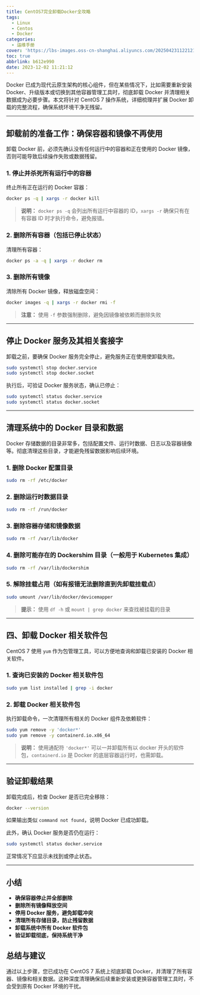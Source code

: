 ```yaml
---
title: CentOS7完全卸载Docker全攻略
tags:
  - Linux
  - Centos
  - Docker
categories:
  - 运维手册
cover: 'https://lbs-images.oss-cn-shanghai.aliyuncs.com/20250423112212150.png'
toc: true
abbrlink: b612e990
date: 2023-12-02 11:21:12
---
```


Docker 已成为现代云原生架构的核心组件，但在某些情况下，比如需要重新安装 Docker、升级版本或切换到其他容器管理工具时，彻底卸载 Docker 并清理相关数据成为必要步骤。本文将针对 CentOS 7 操作系统，详细梳理并扩展 Docker 卸载的完整流程，确保系统环境干净无残留。

<!-- more -->

---

## 卸载前的准备工作：确保容器和镜像不再使用

卸载 Docker 前，必须先确认没有任何运行中的容器和正在使用的 Docker 镜像，否则可能导致后续操作失败或数据残留。

### 1. 停止并杀死所有运行中的容器

终止所有正在运行的 Docker 容器：

```bash
docker ps -q | xargs -r docker kill
```

> **说明：** `docker ps -q` 会列出所有运行中容器的 ID，`xargs -r` 确保只有在有容器 ID 时才执行命令，避免报错。

### 2. 删除所有容器（包括已停止状态）

清理所有容器：

```bash
docker ps -a -q | xargs -r docker rm
```

### 3. 删除所有镜像

清除所有 Docker 镜像，释放磁盘空间：

```bash
docker images -q | xargs -r docker rmi -f
```

> **注意：** 使用 `-f` 参数强制删除，避免因镜像被依赖而删除失败

---

## 停止 Docker 服务及其相关套接字

卸载之前，要确保 Docker 服务完全停止，避免服务正在使用使卸载失败。

```bash
sudo systemctl stop docker.service
sudo systemctl stop docker.socket
```

执行后，可验证 Docker 服务状态，确认已停止：

```bash
sudo systemctl status docker.service
sudo systemctl status docker.socket
```

---

## 清理系统中的 Docker 目录和数据

Docker 存储数据的目录非常多，包括配置文件、运行时数据、日志以及容器镜像等。彻底清理这些目录，才能避免残留数据影响后续环境。

### 1. 删除 Docker 配置目录

```bash
sudo rm -rf /etc/docker
```

### 2. 删除运行时数据目录

```bash
sudo rm -rf /run/docker
```

### 3. 删除容器存储和镜像数据

```bash
sudo rm -rf /var/lib/docker
```

### 4. 删除可能存在的 Dockershim 目录（一般用于 Kubernetes 集成）

```bash
sudo rm -rf /var/lib/dockershim
```

### 5. 解除挂载占用（如有报错无法删除直到先卸载挂载点）

```bash
sudo umount /var/lib/docker/devicemapper
```

> **提示：** 使用 `df -h` 或 `mount | grep docker` 来查找被挂载的目录

---

## 四、卸载 Docker 相关软件包

CentOS 7 使用 `yum` 作为包管理工具，可以方便地查询和卸载已安装的 Docker 相关软件。

### 1. 查询已安装的 Docker 相关软件包

```bash
sudo yum list installed | grep -i docker
```

### 2. 卸载 Docker 相关软件包

执行卸载命令，一次清理所有相关的 Docker 组件及依赖软件：

```bash
sudo yum remove -y 'docker*'
sudo yum remove -y containerd.io.x86_64
```

> **说明：** 使用通配符 `'docker*'` 可以一并卸载所有以 docker 开头的软件包，`containerd.io` 是 Docker 的底层容器运行时，也需卸载。

---

## 验证卸载结果

卸载完成后，检查 Docker 是否已完全移除：

```bash
docker --version
```

如果输出类似 `command not found`，说明 Docker 已成功卸载。

此外，确认 Docker 服务是否仍在运行：

```bash
sudo systemctl status docker.service
```

正常情况下应显示未找到或停止状态。

---

## 小结

- **确保容器停止并全部删除**
- **删除所有镜像释放空间**
- **停用 Docker 服务，避免卸载冲突**
- **清理所有存储目录，防止残留数据**
- **卸载系统中所有 Docker 软件包**
- **验证卸载彻底，保持系统干净**

## 总结与建议

通过以上步骤，您已成功在 CentOS 7 系统上彻底卸载 Docker，并清理了所有容器、镜像和相关数据。这种深度清理确保后续重新安装或更换容器管理工具时，不会受到原有 Docker 环境的干扰。